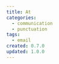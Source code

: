 ```yaml
---
title: At
categories:
  - communication
  - punctuation
tags:
  - email
created: 0.7.0
updated: 1.0.0
---
```

